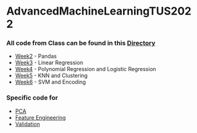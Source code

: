 
# AdvancedMachineLearningTUS2022


### All code from Class can be found in this [Directory](InClass/Lectures) 
- [Week2](InClass/Lectures/Week%202.ipynb) - Pandas
- [Week3](InClass/Lectures/Week%203.ipynb) - Linear Regression
- [Week4](InClass/Lectures/Week%204.ipynb) - Polynomial Regression and Logistic Regression
- [Week5](InClass/Lectures/Week%205.ipynb) - KNN and Clustering
- [Week6](InClass/Lectures/Week%206.ipynb) - SVM and Encoding

### Specific code for 
- [PCA](InClass/Tutorials/PCA.ipynb)
- [Feature Engineering](InClass/Tutorials/FeatureEngineering.ipynb)
- [Validation](InClass/Tutorials/Validation.ipynb)
 
 

